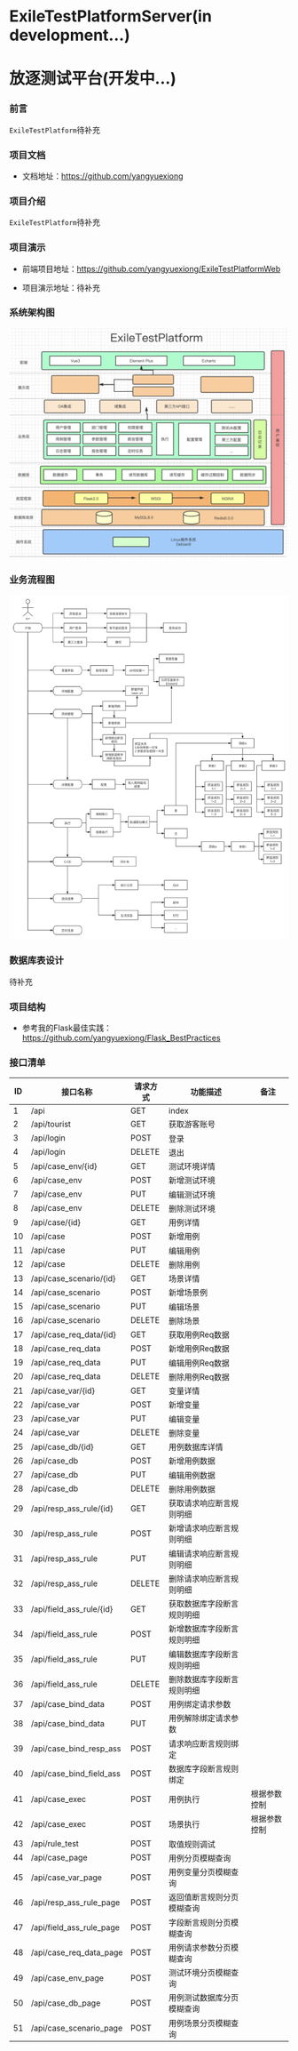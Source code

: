 # ExileTestPlatformServer(in development...)
# 放逐测试平台(开发中...)

### 前言
`ExileTestPlatform`待补充

### 项目文档
- 文档地址：https://github.com/yangyuexiong

### 项目介绍
`ExileTestPlatform`待补充

### 项目演示
- 前端项目地址：https://github.com/yangyuexiong/ExileTestPlatformWeb

- 项目演示地址：待补充

### 系统架构图
![系统架构图](docs/ExileTestPlatform整体架构.png)

### 业务流程图
![业务流程图](docs/ExileTestPlatform业务流程.png)

### 数据库表设计
待补充

### 项目结构
- 参考我的Flask最佳实践：https://github.com/yangyuexiong/Flask_BestPractices

### 接口清单

|ID| 接口名称              | 请求方式   | 功能描述    |备注|
|---|--------------------|-----------|--------|--------
|1|/api|GET|index|
|2|/api/tourist|GET|获取游客账号|
|3|/api/login|POST|登录|
|4|/api/login|DELETE|退出|
|5|/api/case_env/{id}|GET|测试环境详情  |
|6|/api/case_env|POST|新增测试环境  |
|7|/api/case_env|PUT|编辑测试环境  |
|8|/api/case_env|DELETE|删除测试环境  |
|9|/api/case/{id}|GET|用例详情  |
|10|/api/case|POST|新增用例|
|11|/api/case|PUT|编辑用例 |
|12|/api/case|DELETE|删除用例  |
|13|/api/case_scenario/{id}|GET|场景详情|
|14|/api/case_scenario|POST|新增场景例|
|15|/api/case_scenario|PUT|编辑场景|
|16|/api/case_scenario|DELETE|删除场景|
|17|/api/case_req_data/{id}|GET|获取用例Req数据|
|18|/api/case_req_data|POST|新增用例Req数据|
|19|/api/case_req_data|PUT|编辑用例Req数据|
|20|/api/case_req_data|DELETE|删除用例Req数据|
|21|/api/case_var/{id}|GET|变量详情|
|22|/api/case_var|POST|新增变量|
|23|/api/case_var|PUT|编辑变量|
|24|/api/case_var|DELETE|删除变量|
|25|/api/case_db/{id}|GET|用例数据库详情|
|26|/api/case_db|POST|新增用例数据|
|27|/api/case_db|PUT|编辑用例数据|
|28|/api/case_db|DELETE|删除用例数据|
|29|/api/resp_ass_rule/{id}|GET|获取请求响应断言规则明细|
|30|/api/resp_ass_rule|POST|新增请求响应断言规则明细|
|31|/api/resp_ass_rule|PUT|编辑请求响应断言规则明细|
|32|/api/resp_ass_rule|DELETE|删除请求响应断言规则明细|
|33|/api/field_ass_rule/{id}|GET|获取数据库字段断言规则明细|
|34|/api/field_ass_rule|POST|新增数据库字段断言规则明细|
|35|/api/field_ass_rule|PUT|编辑数据库字段断言规则明细|
|36|/api/field_ass_rule|DELETE|删除数据库字段断言规则明细|
|37|/api/case_bind_data|POST|用例绑定请求参数|
|38|/api/case_bind_data|PUT|用例解除绑定请求参数|
|39|/api/case_bind_resp_ass|POST|请求响应断言规则绑定|
|40|/api/case_bind_field_ass|POST|数据库字段断言规则绑定|
|41|/api/case_exec|POST|用例执行|根据参数控制
|42|/api/case_exec|POST|场景执行|根据参数控制
|43|/api/rule_test|POST|取值规则调试|
|44|/api/case_page|POST|用例分页模糊查询|
|45|/api/case_var_page|POST|用例变量分页模糊查询|
|46|/api/resp_ass_rule_page|POST|返回值断言规则分页模糊查询|
|47|/api/field_ass_rule_page|POST|字段断言规则分页模糊查询|
|48|/api/case_req_data_page|POST|用例请求参数分页模糊查询|
|49|/api/case_env_page|POST|测试环境分页模糊查询|
|50|/api/case_db_page|POST|用例测试数据库分页模糊查询|
|51|/api/case_scenario_page|POST|用例场景分页模糊查询|